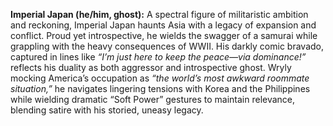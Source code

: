 **Imperial Japan (he/him, ghost):** A spectral figure of militaristic ambition and reckoning, Imperial Japan haunts Asia with a legacy of expansion and conflict. Proud yet introspective, he wields the swagger of a samurai while grappling with the heavy consequences of WWII. His darkly comic bravado, captured in lines like _“I’m just here to keep the peace—via dominance!”_ reflects his duality as both aggressor and introspective ghost. Wryly mocking America’s occupation as _“the world’s most awkward roommate situation,”_ he navigates lingering tensions with Korea and the Philippines while wielding dramatic “Soft Power” gestures to maintain relevance, blending satire with his storied, uneasy legacy.